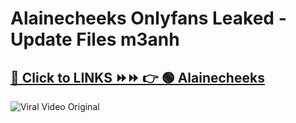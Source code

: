 
 # Alainecheeks Onlyfans Leaked - Update Files m3anh

## <h2><a href="https://clipsfans.com/Alainecheeks&ref=git">🔗 Click to LINKS ⏩⏩ 👉 🟢 Alainecheeks </a></h2>

<a href="https://clipsfans.com/Alainecheeks&ref=git" rel="nofollow" data-target="animated-image.originalLink"><img src="https://i.ibb.co.com/xMMVF88/686577567.gif" alt="Viral Video Original" style="max-width: 100%; display: inline-block;" data-target="animated-image.originalImage"></a>

